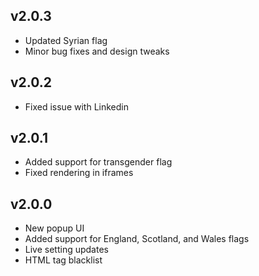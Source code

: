 ## v2.0.3
- Updated Syrian flag
- Minor bug fixes and design tweaks

## v2.0.2
- Fixed issue with Linkedin

## v2.0.1
- Added support for transgender flag
- Fixed rendering in iframes

## v2.0.0
- New popup UI
- Added support for England, Scotland, and Wales flags
- Live setting updates
- HTML tag blacklist
